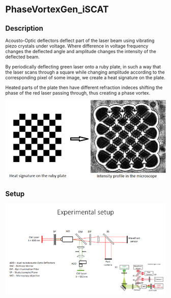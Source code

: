 # PhaseVortexGen_iSCAT

## Description
Acousto-Optic deflectors deflect part of the laser beam using vibrating piezo crystals under voltage. Where difference in voltage frequency changes the deflected angle and amplitude changes the intensity of the deflected beam.

By periodically deflecting green laser onto a ruby plate, in such a way that the laser scans through a square while changing amplitude according to the corresponding pixel of some image, we create a heat signature on the plate. 

Heated parts of the plate then have different refraction indeces shifting the phase of the red laser passing through, thus creating a phase vortex.

![experiment](chess.png)

## Setup
![Optics](optics_setup.png)
